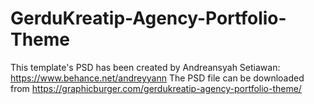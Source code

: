 # GerduKreatip-Agency-Portfolio-Theme
This template's PSD has been created by Andreansyah Setiawan: https://www.behance.net/andreyyann
The PSD file can be downloaded from https://graphicburger.com/gerdukreatip-agency-portfolio-theme/